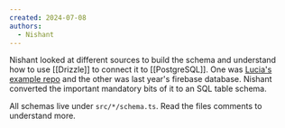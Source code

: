 ```yaml
---
created: 2024-07-08
authors:
  - Nishant
---
```

Nishant looked at different sources to build the schema and understand how to use [[Drizzle]] to connect it to [[PostgreSQL]]. One was [Lucia's example repo](https://github.com/lucia-auth/examples/tree/main/hono/username-and-password) and the other was last year's firebase database. Nishant converted the important mandatory bits of it to an SQL table schema. 

All schemas live under `src/*/schema.ts`. Read the files comments to understand more.